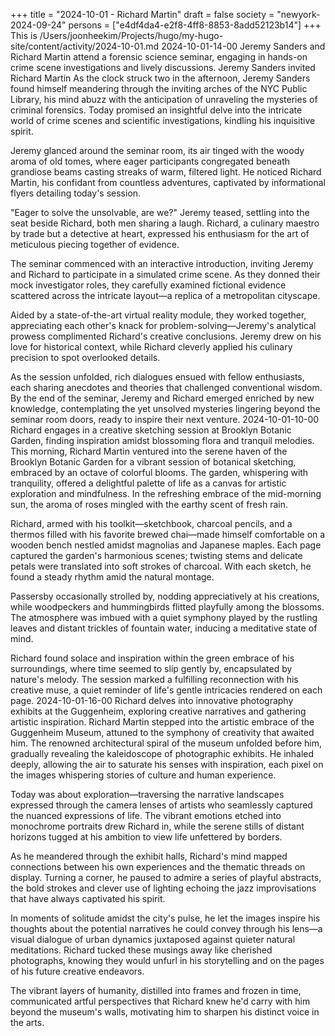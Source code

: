 +++
title = "2024-10-01 - Richard Martin"
draft = false
society = "newyork-2024-09-24"
persons = ["e4df4da4-e2f8-4ff8-8853-8add52123b14"]
+++
This is /Users/joonheekim/Projects/hugo/my-hugo-site/content/activity/2024-10-01.md
2024-10-01-14-00
Jeremy Sanders and Richard Martin attend a forensic science seminar, engaging in hands-on crime scene investigations and lively discussions.
Jeremy Sanders invited Richard Martin
As the clock struck two in the afternoon, Jeremy Sanders found himself meandering through the inviting arches of the NYC Public Library, his mind abuzz with the anticipation of unraveling the mysteries of criminal forensics. Today promised an insightful delve into the intricate world of crime scenes and scientific investigations, kindling his inquisitive spirit. 

Jeremy glanced around the seminar room, its air tinged with the woody aroma of old tomes, where eager participants congregated beneath grandiose beams casting streaks of warm, filtered light. He noticed Richard Martin, his confidant from countless adventures, captivated by informational flyers detailing today's session.

"Eager to solve the unsolvable, are we?" Jeremy teased, settling into the seat beside Richard, both men sharing a laugh. Richard, a culinary maestro by trade but a detective at heart, expressed his enthusiasm for the art of meticulous piecing together of evidence.

The seminar commenced with an interactive introduction, inviting Jeremy and Richard to participate in a simulated crime scene. As they donned their mock investigator roles, they carefully examined fictional evidence scattered across the intricate layout—a replica of a metropolitan cityscape. 

Aided by a state-of-the-art virtual reality module, they worked together, appreciating each other's knack for problem-solving—Jeremy's analytical prowess complimented Richard's creative conclusions. Jeremy drew on his love for historical context, while Richard cleverly applied his culinary precision to spot overlooked details.

As the session unfolded, rich dialogues ensued with fellow enthusiasts, each sharing anecdotes and theories that challenged conventional wisdom. By the end of the seminar, Jeremy and Richard emerged enriched by new knowledge, contemplating the yet unsolved mysteries lingering beyond the seminar room doors, ready to inspire their next venture.
2024-10-01-10-00
Richard engages in a creative sketching session at Brooklyn Botanic Garden, finding inspiration amidst blossoming flora and tranquil melodies.
This morning, Richard Martin ventured into the serene haven of the Brooklyn Botanic Garden for a vibrant session of botanical sketching, embraced by an octave of colorful blooms. The garden, whispering with tranquility, offered a delightful palette of life as a canvas for artistic exploration and mindfulness. In the refreshing embrace of the mid-morning sun, the aroma of roses mingled with the earthy scent of fresh rain.

Richard, armed with his toolkit—sketchbook, charcoal pencils, and a thermos filled with his favorite brewed chai—made himself comfortable on a wooden bench nestled amidst magnolias and Japanese maples. Each page captured the garden's harmonious scenes; twisting stems and delicate petals were translated into soft strokes of charcoal. With each sketch, he found a steady rhythm amid the natural montage.

Passersby occasionally strolled by, nodding appreciatively at his creations, while woodpeckers and hummingbirds flitted playfully among the blossoms. The atmosphere was imbued with a quiet symphony played by the rustling leaves and distant trickles of fountain water, inducing a meditative state of mind.

Richard found solace and inspiration within the green embrace of his surroundings, where time seemed to slip gently by, encapsulated by nature's melody. The session marked a fulfilling reconnection with his creative muse, a quiet reminder of life's gentle intricacies rendered on each page.
2024-10-01-16-00
Richard delves into innovative photography exhibits at the Guggenheim, exploring creative narratives and gathering artistic inspiration.
Richard Martin stepped into the artistic embrace of the Guggenheim Museum, attuned to the symphony of creativity that awaited him. The renowned architectural spiral of the museum unfolded before him, gradually revealing the kaleidoscope of photographic exhibits. He inhaled deeply, allowing the air to saturate his senses with inspiration, each pixel on the images whispering stories of culture and human experience.

Today was about exploration—traversing the narrative landscapes expressed through the camera lenses of artists who seamlessly captured the nuanced expressions of life. The vibrant emotions etched into monochrome portraits drew Richard in, while the serene stills of distant horizons tugged at his ambition to view life unfettered by borders.

As he meandered through the exhibit halls, Richard's mind mapped connections between his own experiences and the thematic threads on display. Turning a corner, he paused to admire a series of playful abstracts, the bold strokes and clever use of lighting echoing the jazz improvisations that have always captivated his spirit. 

In moments of solitude amidst the city's pulse, he let the images inspire his thoughts about the potential narratives he could convey through his lens—a visual dialogue of urban dynamics juxtaposed against quieter natural meditations. Richard tucked these musings away like cherished photographs, knowing they would unfurl in his storytelling and on the pages of his future creative endeavors. 

The vibrant layers of humanity, distilled into frames and frozen in time, communicated artful perspectives that Richard knew he'd carry with him beyond the museum's walls, motivating him to sharpen his distinct voice in the arts.
